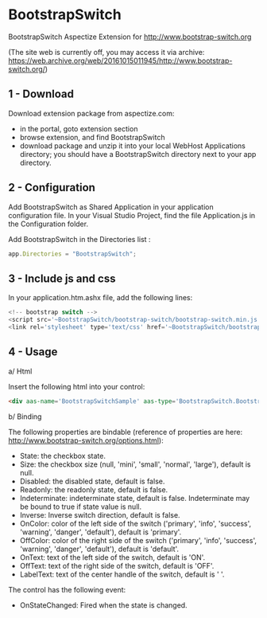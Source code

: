 # BootstrapSwitch
BootstrapSwitch Aspectize Extension for http://www.bootstrap-switch.org

(The site web is currently off, you may access it via archive: https://web.archive.org/web/20161015011945/http://www.bootstrap-switch.org/)

## 1 - Download

Download extension package from aspectize.com:
- in the portal, goto extension section
- browse extension, and find BootstrapSwitch
- download package and unzip it into your local WebHost Applications directory; you should have a BootstrapSwitch directory next to your app directory.

## 2 - Configuration

Add BootstrapSwitch as Shared Application in your application configuration file.
In your Visual Studio Project, find the file Application.js in the Configuration folder.

Add BootstrapSwitch in the Directories list :
```javascript
app.Directories = "BootstrapSwitch";
```

## 3 - Include js and css

In your application.htm.ashx file, add the following lines:
```javascript
<!-- bootstrap switch -->
<script src='~BootstrapSwitch/bootstrap-switch/bootstrap-switch.min.js'></script>
<link rel='stylesheet' type='text/css' href='~BootstrapSwitch/bootstrap-switch/bootstrap-switch.min.css' />
```

## 4 - Usage

a/ Html

Insert the following html into your control:
```html
<div aas-name='BootstrapSwitchSample' aas-type='BootstrapSwitch.BootstrapSwitch'></div>
```
    
b/ Binding

The following properties are bindable (reference of properties are here: http://www.bootstrap-switch.org/options.html):
- State: the checkbox state.
- Size: the checkbox size (null, 'mini', 'small', 'normal', 'large'), default is null.
- Disabled: the disabled state, default is false.
- Readonly: the readonly state, default is false.
- Indeterminate: indeterminate state, default is false. Indeterminate may be bound to true if state value is null.
- Inverse: Inverse switch direction, default is false.
- OnColor: color of the left side of the switch ('primary', 'info', 'success', 'warning', 'danger', 'default'), default is 'primary'.
- OffColor: color of the right side of the switch ('primary', 'info', 'success', 'warning', 'danger', 'default'), default is 'default'.
- OnText: text of the left side of the switch, default is 'ON'.
- OffText: text of the right side of the switch, default is 'OFF'.
- LabelText: text of the center handle of the switch, default is '&nbsp;'.

The control has the following event:
- OnStateChanged: Fired when the state is changed.


